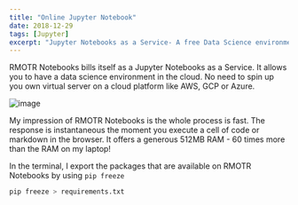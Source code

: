```yaml
---
title: "Online Jupyter Notebook"
date: 2018-12-29
tags: [Jupyter]
excerpt: "Jupyter Notebooks as a Service- A free Data Science environment in the cloud."
---
```

RMOTR Notebooks bills itself as a Jupyter Notebooks as a Service. It allows you
to have a data science environment in the cloud. No need to spin up you own
virtual server on a cloud platform like AWS, GCP or Azure.

![image](https://user-images.githubusercontent.com/15719191/50531263-fa5ed280-0afe-11e9-81a2-bf05c02ea633.png)

My impression of  RMOTR Notebooks is the whole process is fast. The response is
instantaneous the moment you execute a cell of code or markdown in the browser.
It offers a generous 512MB RAM - 60 times more than the RAM on my laptop!

In the terminal, I export the packages that are available on RMOTR
Notebooks by using `pip freeze`

```Python
pip freeze > requirements.txt
```

<script src="https://gist.github.com/mryap/cdb190c307bfb564ef87da8ff78d502d.js"></script>
